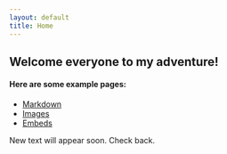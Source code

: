 ```yaml
---
layout: default
title: Home
---
```


## Welcome everyone to my adventure!


#### Here are some example pages:

- [Markdown](02-markdown-examples)
- [Images](03-images-examples)
- [Embeds](04-embeds-examples)

New text will appear soon. Check back.
